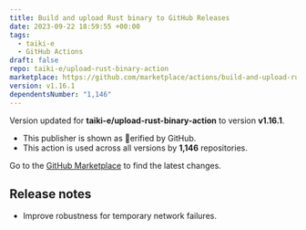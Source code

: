 ```yaml
---
title: Build and upload Rust binary to GitHub Releases
date: 2023-09-22 18:59:55 +00:00
tags:
  - taiki-e
  - GitHub Actions
draft: false
repo: taiki-e/upload-rust-binary-action
marketplace: https://github.com/marketplace/actions/build-and-upload-rust-binary-to-github-releases
version: v1.16.1
dependentsNumber: "1,146"
---
```



Version updated for **taiki-e/upload-rust-binary-action** to version **v1.16.1**.
- This publisher is shown as erified by GitHub.
- This action is used across all versions by **1,146** repositories.

Go to the [GitHub Marketplace](https://github.com/marketplace/actions/build-and-upload-rust-binary-to-github-releases) to find the latest changes.

## Release notes

- Improve robustness for temporary network failures.
